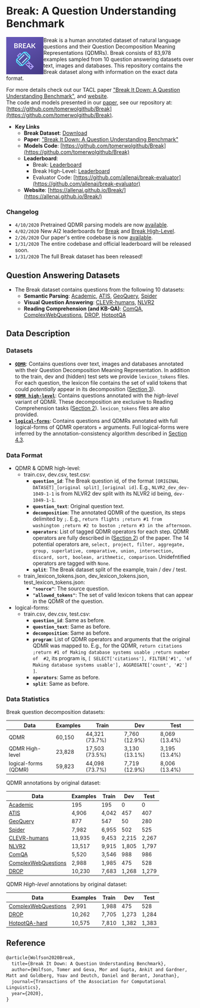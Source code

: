 # Break: A Question Understanding Benchmark

<img align="left" src="images/break.svg" height="100"></img>
Break is a human annotated dataset of natural language questions and their Question Decomposition Meaning Representations (QDMRs). Break consists of 83,978 examples sampled from 10 question answering datasets over text, images and databases.
This repository contains the Break dataset along with information on the exact data format.

For more details check out our TACL paper ["Break It Down: A Question Understanding Benchmark"](https://arxiv.org/abs/2001.11770v1), and [website](https://allenai.github.io/Break/).  
The code and models presented in our [paper](https://arxiv.org/abs/2001.11770v1), see our repository at: [https://github.com/tomerwolgithub/Break](https://github.com/tomerwolgithub/Break).



* **Key Links**
	* **Break Dataset**: [Download](https://github.com/allenai/Break/raw/master/break_dataset/Break-dataset.zip)
	* **Paper**: ["Break It Down: A Question Understanding Benchmark"
](https://arxiv.org/abs/2001.11770v1)
	* **Models Code**: [https://github.com/tomerwolgithub/Break](https://github.com/tomerwolgithub/Break)
	* **Leaderboard**:  
		* Break:  [Leaderboard](https://leaderboard.allenai.org/break/)
		* Break High-Level:  [Leaderboard](https://leaderboard.allenai.org/break_high_level/)
		* Evaluator Code: [https://github.com/allenai/break-evaluator](https://github.com/allenai/break-evaluator)
	* **Website**: [https://allenai.github.io/Break/](https://allenai.github.io/Break/)


### Changelog
- `4/10/2020` Pretrained QDMR parsing models are now [available](https://github.com/tomerwolgithub/Break/tree/master/qdmr_parsing#cofiguration-and-petrained-models).
- `4/02/2020` New AI2 leaderboards for [Break](https://leaderboard.allenai.org/break/) and [Break High-Level](https://leaderboard.allenai.org/break_high_level/).
- `2/26/2020` Our paper's entire codebase is now [available](https://github.com/tomerwolgithub/Break).
- `1/31/2020` The entire codebase and official leaderboard will be released soon.
- `1/31/2020` The full Break dataset has been released!

## Question Answering Datasets

* The Break dataset contains questions from the following 10 datasets: 
	* **Semantic Parsing**: [Academic](https://github.com/jkkummerfeld/text2sql-data), [ATIS](https://github.com/jkkummerfeld/text2sql-data), [GeoQuery](https://github.com/jkkummerfeld/text2sql-data), [Spider](https://yale-lily.github.io/spider)
	* **Visual Question Answering**: [CLEVR-humans](https://cs.stanford.edu/people/jcjohns/clevr/), [NLVR2](http://lil.nlp.cornell.edu/nlvr/)
	* **Reading Comprehension (and KB-QA)**: [ComQA](http://qa.mpi-inf.mpg.de/comqa/), [ComplexWebQuestions](https://www.tau-nlp.org/compwebq), [DROP](https://allennlp.org/drop), [HotpotQA](https://hotpotqa.github.io/)

## Data Description

### Datasets


* [**``QDMR``**](https://github.com/allenai/Break/tree/master/break_dataset/QDMR): Contains questions over text, images and databases annotated with their Question Decomposition Meaning Representation. In addition to the train, dev and (hidden) test sets we provide ``lexicon_tokens`` files. For each question, the lexicon file contains the set of valid tokens that could *potentially* appear in its decomposition ([Section 3](https://arxiv.org/abs/2001.11770v1)).
* [**``QDMR high-level``**](https://github.com/allenai/Break/tree/master/break_dataset/QDMR-high-level): Contains questions annotated with the *high-level* variant of QDMR. These decomposition are exclusive to Reading Comprehension tasks ([Section 2](https://arxiv.org/abs/2001.11770v1)). ``lexicon_tokens`` files are also provided. 
* [**``logical-forms``**](https://github.com/allenai/Break/tree/master/break_dataset/logical-forms): Contains questions and QDMRs annotated with full logical-forms of QDMR operators + arguments. Full logical-forms were inferred by the annotation-consistency algorithm described in [Section 4.3](https://arxiv.org/abs/2001.11770v1).


### Data Format

* QDMR & QDMR high-level:
	* train.csv, dev.csv, test.csv:
		* **``question_id``**: The Break question id, of the format ``[ORIGINAL DATASET]_[original split]_[original id]``. E.g., ``NLVR2_dev_dev-1049-1-1`` is from NLVR2 dev split with its NLVR2 id being, ``dev-1049-1-1``.
		* **``question_text``**: Original question text.
		* **``decomposition``**: The annotated QDMR of the question, its steps delimited by ``;``. E.g., ``return flights ;return #1 from  washington ;return #2 to boston ;return #3 in the afternoon``.
		* **``operators``**: List of tagged QDMR operators for each step. QDMR operators are fully described in ([Section 2](https://arxiv.org/abs/2001.11770v1)) of the paper. The 14 potential operators are, ``select, project, filter, aggregate, group, superlative, comparative, union, intersection, discard, sort, boolean, arithmetic, comparison``. Unidefntified operators are tagged with ``None``.
		* **``split``**: The Break dataset split of the example, train / dev / test.
	* train_lexicon_tokens.json, dev_lexicon_tokens.json, test_lexicon_tokens.json:
		* **``"source"``**: The source question.
		* **``"allowed_tokens"``**: The set of valid lexicon tokens that can appear in the QDMR of the question.
* logical-forms:
	* train.csv, dev.csv, test.csv:
		* **``question_id``**: Same as before.
		* **``question_text``**: Same as before.
		* **``decomposition``**: Same as before.
		* **``program``**: List of QDMR operators and arguments that the original QDMR was mapped to. E.g., for the QDMR, ``return citations ;return #1 of Making database systems usable ;return number of  #2``, its program is, ``[ SELECT['citations'], FILTER['#1', 'of Making database systems usable'], AGGREGATE['count', '#2'] ]``.
		* **``operators``**: Same as before.
		* **``split``**: Same as before.

### Data Statistics

Break question decomposition datasets:

| Data | Examples | Train | Dev | Test |
|-----------|-------------------------|-------------------------|-------------------------|-------------------------|
| QDMR     | 60,150                   |       44,321 (73.7%)          |      7,760 (12.9%)           |      8,069 (13.4%)           |
| QDMR High-level | 23,828                   |     17,503 (73.5%)             |      3,130 (13.1%)           |        3,195 (13.4%)         |
| logical-forms (QDMR)    | 59,823                   |    44,098 (73.7%)             |    7,719 (12.9%)             |   8,006 (13.4%)              |


QDMR annotations by original dataset:  

| Data | Examples | Train | Dev | Test |
|-----------|-------------------------|-------------------------|-------------------------|-------------------------|
| [Academic](https://github.com/jkkummerfeld/text2sql-data)     | 195                   |  195                |       0           |   0               |
| [ATIS](https://github.com/jkkummerfeld/text2sql-data)     | 4,906                   |  4,042                |   457               |  407                |
| [GeoQuery](https://github.com/jkkummerfeld/text2sql-data)     | 877                   |   547               |    50              | 280                 |
| [Spider](https://yale-lily.github.io/spider)     | 7,982                   |   6,955               |    502              |   525               |
| [CLEVR-humans](https://cs.stanford.edu/people/jcjohns/clevr/)     | 13,935                   |      9,453            |    2,215              |     2,267             |
| [NLVR2](http://lil.nlp.cornell.edu/nlvr/)     | 13,517                   |     9,915             |   1,805               |    1,797              |
| [ComQA](http://qa.mpi-inf.mpg.de/comqa/)     | 5,520                   |    3,546              |    988              |     986             |
| [ComplexWebQuestions](https://www.tau-nlp.org/compwebq)     | 2,988                   |     1,985             |     475             |       528           |
| [DROP](https://allennlp.org/drop)     | 10,230                  |    7,683              |   1,268               |     1,279             |


QDMR *High-level* annotations by original dataset:  


| Data | Examples | Train | Dev | Test |
|-----------|-------------------------|-------------------------|-------------------------|-------------------------|
| [ComplexWebQuestions](https://www.tau-nlp.org/compwebq)     | 2,991                   |     1,988             |     475             |        528          |
| [DROP](https://allennlp.org/drop)     | 10,262                   |     7,705             |      1,273            |     1,284             |
| [HotpotQA-hard](https://hotpotqa.github.io/)     | 10,575                   |     7,810             |     1,382             |    1,383              |

## Reference

```
@article{Wolfson2020Break,
  title={Break It Down: A Question Understanding Benchmark},
  author={Wolfson, Tomer and Geva, Mor and Gupta, Ankit and Gardner, Matt and Goldberg, Yoav and Deutch, Daniel and Berant, Jonathan},
  journal={Transactions of the Association for Computational Linguistics},
  year={2020},
}
```

